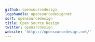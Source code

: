 ```yaml
---
github: opensourcedesign
logohandle: opensourcedesignnet
sort: opensourcedesign
title: Open Source Design
twitter: opensrcdesign
website: 'https://opensourcedesign.net/'
---
```

